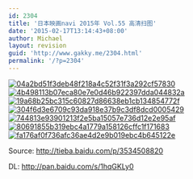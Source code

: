 ```yaml
---
id: 2304
title: '日本映画navi 2015年 Vol.55 高清扫图'
date: '2015-02-17T13:14:43+08:00'
author: Michael
layout: revision
guid: 'http://www.gakky.me/2304.html'
permalink: '/?p=2304'
---
```


[![04a2bd51f3deb48f218a4c52f31f3a292cf57830](http://www.yui-aragaki.org/wp-content/uploads/2015/02/04a2bd51f3deb48f218a4c52f31f3a292cf57830.jpg)](http://www.yui-aragaki.org/wp-content/uploads/2015/02/04a2bd51f3deb48f218a4c52f31f3a292cf57830.jpg) [![4b498113b07eca80e7e0d46b922397dda044832a](http://www.yui-aragaki.org/wp-content/uploads/2015/02/4b498113b07eca80e7e0d46b922397dda044832a.jpg)](http://www.yui-aragaki.org/wp-content/uploads/2015/02/4b498113b07eca80e7e0d46b922397dda044832a.jpg) [![19a68b25bc315c60827d86638eb1cb134854772f](http://www.yui-aragaki.org/wp-content/uploads/2015/02/19a68b25bc315c60827d86638eb1cb134854772f.jpg)](http://www.yui-aragaki.org/wp-content/uploads/2015/02/19a68b25bc315c60827d86638eb1cb134854772f.jpg) [![304f6d3e6709c93da918e37b9c3df8dcd0005429](http://www.yui-aragaki.org/wp-content/uploads/2015/02/304f6d3e6709c93da918e37b9c3df8dcd0005429.jpg)](http://www.yui-aragaki.org/wp-content/uploads/2015/02/304f6d3e6709c93da918e37b9c3df8dcd0005429.jpg) [![744813e93901213f2e5ba15057e736d12e2e95af](http://www.yui-aragaki.org/wp-content/uploads/2015/02/744813e93901213f2e5ba15057e736d12e2e95af.jpg)](http://www.yui-aragaki.org/wp-content/uploads/2015/02/744813e93901213f2e5ba15057e736d12e2e95af.jpg) [![80691855b319ebc4a1779a158126cffc1f171683](http://www.yui-aragaki.org/wp-content/uploads/2015/02/80691855b319ebc4a1779a158126cffc1f171683.jpg)](http://www.yui-aragaki.org/wp-content/uploads/2015/02/80691855b319ebc4a1779a158126cffc1f171683.jpg) [![fa176af0f736afc36ae4d2e9b019ebc4b645122e](http://www.yui-aragaki.org/wp-content/uploads/2015/02/fa176af0f736afc36ae4d2e9b019ebc4b645122e.jpg)](http://www.yui-aragaki.org/wp-content/uploads/2015/02/fa176af0f736afc36ae4d2e9b019ebc4b645122e.jpg)

Source: <http://tieba.baidu.com/p/3534508820>

DL: <http://pan.baidu.com/s/1hqGKLy0>